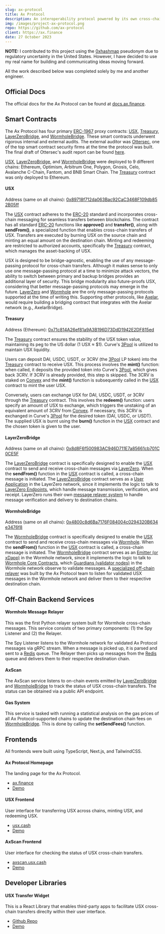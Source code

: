 ```yaml
---
slug: ax-protocol
title: Ax Protocol
description: An interoperability protocol powered by its own cross-chain native stablecoin, USX. The USX stablecoin is pegged to the US dollar and backed by Curve's 3Pool. The stablecoin is fungible across all supported chains, requires only gas fees for transfers, and is immune to slippage.
img: /images/project-ax-protocol.png
repo: https://github.com/ax-protocol
client: https://ax.finance
date: 27 October 2023
---
```


**NOTE:** I contributed to this project using the [0xhashmap](https://github.com/0xhashmap) pseudonym due to regulatory uncertainty in the United States. However, I have decided to use my real name for building and communicating ideas moving forward.

All the work described below was completed solely by me and another engineer.

## Official Docs

The official docs for the Ax Protocol can be found at [docs.ax.finance](https://docs.ax.finance).

## Smart Contracts

The Ax Protocol has four primary [ERC-1967](https://eips.ethereum.org/EIPS/eip-1967) proxy contracts: [USX](https://github.com/Ax-Protocol/usx-contracts/blob/main/src/token/USX.sol), [Treasury](https://github.com/Ax-Protocol/usx-contracts/blob/main/src/treasury/Treasury.sol), [LayerZeroBridge](https://github.com/Ax-Protocol/usx-contracts/blob/main/src/bridging/layer_zero/LayerZeroBridge.sol), and [WormholeBridge](https://github.com/Ax-Protocol/usx-contracts/blob/main/src/bridging/wormhole/WormholeBridge.sol). These smart contracts underwent rigorous internal and external audits. The external auditor was [Ottersec](https://osec.io), one of the top smart contract security firms at the time the protocol was built. The final draft of Ottersec's audit report can be found [here](https://docs.ax.finance/references/audit-reports).

[USX](https://github.com/Ax-Protocol/usx-contracts/blob/main/src/token/USX.sol), [LayerZeroBridge](https://github.com/Ax-Protocol/usx-contracts/blob/main/src/bridging/layer_zero/LayerZeroBridge.sol), and [WormholeBridge](https://github.com/Ax-Protocol/usx-contracts/blob/main/src/bridging/wormhole/WormholeBridge.sol) were deployed to 9 different chains: Ethereum, Optimism, Arbitrum One, Polygon, Gnosis, Celo, Avalanche C-Chain, Fantom, and BNB Smart Chain. The [Treasury](https://github.com/Ax-Protocol/usx-contracts/blob/main/src/treasury/Treasury.sol) contract was only deployed to Ethereum.

#### USX

Address (same on all chains): <a style="word-break: break-all;" href="https://blockscan.com/address/0x89718f712da063Bac92CaC3468F109db852B05ff" target="_blank" rel="noopener noreferrer">0x89718f712da063Bac92CaC3468F109db852B05ff</a>

The [USX](https://github.com/Ax-Protocol/usx-contracts/blob/main/src/token/USX.sol) contract adheres to the [ERC-20](https://eips.ethereum.org/EIPS/eip-20) standard and incorporates cross-chain messaging for seamless transfers between blockchains. The contract has all standard [ERC-20](https://eips.ethereum.org/EIPS/eip-20) functions like **approve()** and **transfer()**, along with **sendFrom()**, a specialized function that enables cross-chain transfers of USX. Transfers are executed by burning USX on the source chain and minting an equal amount on the destination chain. Minting and redeeming are restricted to authorized accounts, specifically the [Treasury](https://github.com/Ax-Protocol/usx-contracts/blob/main/src/treasury/Treasury.sol) contract, which manages the asset-backing of USX.

USX is designed to be bridge-agnostic, enabling the use of any message-passing protocol for cross-chain transfers. Although it makes sense to only use one message-passing protocol at a time to minimize attack vectors, the ability to switch between primary and backup bridges provides an additional layer of security. This bridge modularity also future-proofs USX, considering that better message-passing protocols may emerge in the future. [LayerZero](https://layerzero.network) and [Wormhole](https://wormhole.com) are the only message-passing protocols supported at the time of writing this. Supporting other protocols, like [Axelar](https://axelar.network), would require building a bridging contract that integrates with the Axelar network (e.g., AxelarBridge).

#### Treasury

Address (Ethereum): <a style="word-break: break-all;" href="https://etherscan.io/address/0x71c814A26ef81a9A3B196D73DdD1942E2DF815ed" target="_blank" rel="noopener noreferrer">0x71c814A26ef81a9A3B196D73DdD1942E2DF815ed</a>

The [Treasury](https://github.com/Ax-Protocol/usx-contracts/blob/main/src/treasury/Treasury.sol) contract ensures the stability of the USX token value, maintaining its peg to the US dollar (1 USX ≈ $1). Curve's [3Pool](https://curve.fi/#/ethereum/pools/3pool/deposit) is utilized to maintain USX liquidity.

Users can deposit DAI, USDC, USDT, or 3CRV (the [3Pool](https://curve.fi/#/ethereum/pools/3pool/deposit) LP token) into the [Treasury](https://github.com/Ax-Protocol/usx-contracts/blob/main/src/treasury/Treasury.sol) contract to receive USX. This process involves the **mint()** function: when called, it deposits the provided token into Curve's [3Pool](https://curve.fi/#/ethereum/pools/3pool/deposit), which gives back 3CRV. If 3CRV is already provided, this step is skipped. The 3CRV is staked on [Convex](https://www.convexfinance.com/) and the **mint()** function is subsequently called in the [USX](https://github.com/Ax-Protocol/usx-contracts/blob/main/src/token/USX.sol) contract to mint the user USX.

Conversely, users can exchange USX for DAI, USDC, USDT, or 3CRV through the [Treasury](https://github.com/Ax-Protocol/usx-contracts/blob/main/src/treasury/Treasury.sol) contract. This involves the **redeem()** function: users specify an amount of USX to exchange, which triggers the unstaking of an equivalent amount of 3CRV from [Convex](https://www.convexfinance.com/). If necessary, this 3CRV is exchanged in Curve's [3Pool](https://curve.fi/#/ethereum/pools/3pool/deposit) for the desired token (DAI, USDC, or USDT). The supplied USX is burnt using the **burn()** function in the [USX](https://github.com/Ax-Protocol/usx-contracts/blob/main/src/token/USX.sol) contract and the chosen token is given to the user.

#### LayerZeroBridge

Address (same on all chains): <a style="word-break: break-all;" href="https://blockscan.com/address/0x8d8F6f500983AC946D711E7a85661cb701C0CE5F" target="_blank" rel="noopener noreferrer">0x8d8F6f500983AC946D711E7a85661cb701C0CE5F</a>

The [LayerZeroBridge](https://github.com/Ax-Protocol/usx-contracts/blob/main/src/bridging/layer_zero/LayerZeroBridge.sol) contract is specifically designed to enable the [USX](https://github.com/Ax-Protocol/usx-contracts/blob/main/src/token/USX.sol) contract to send and receive cross-chain messages via [LayerZero](https://layerzero.network). When the **sendFrom()** function in the [USX](https://github.com/Ax-Protocol/usx-contracts/blob/main/src/token/USX.sol) contract is called, a cross-chain message is initiated. The [LayerZeroBridge](https://github.com/Ax-Protocol/usx-contracts/blob/main/src/bridging/layer_zero/LayerZeroBridge.sol) contract serves as a [User Application](https://layerzero.gitbook.io/docs/faq/glossary) in the LayerZero network, since it implements the logic to talk to [LayerZero Endpoints](https://layerzero.gitbook.io/docs/faq/layerzero-endpoint), which handle message transmission, verification, and receipt. LayerZero runs their own [message relayer system](https://layerzero.gitbook.io/docs/ecosystem/relayer/develop-a-relayer) to handle message verification and delivery to destination chains.

#### WormholeBridge

Address (same on all chains): <a style="word-break: break-all;" href="https://blockscan.com/address/0x4800c8d6Ba7176F084004c0294320B634e3476f8" target="_blank" rel="noopener noreferrer">0x4800c8d6Ba7176F084004c0294320B634e3476f8</a>

The [WormholeBridge](https://github.com/Ax-Protocol/usx-contracts/blob/main/src/bridging/wormhole/WormholeBridge.sol) contract is specifically designed to enable the [USX](https://github.com/Ax-Protocol/usx-contracts/blob/main/src/token/USX.sol) contract to send and receive cross-chain messages via [Wormhole](https://wormhole.com). When the **sendFrom()** function in the [USX](https://github.com/Ax-Protocol/usx-contracts/blob/main/src/token/USX.sol) contract is called, a cross-chain message is initiated. The [WormholeBridge](https://github.com/Ax-Protocol/usx-contracts/blob/main/src/bridging/wormhole/WormholeBridge.sol) contract serves as an [Emitter (or xDapp)](https://docs.wormhole.com/wormhole/explore-wormhole/components#on-chain-components) in the Wormhole network, since it implements the logic to talk to [Wormhole Core Contracts](https://docs.wormhole.com/wormhole/explore-wormhole/core-contracts), which [Guardians (validator nodes)](https://docs.wormhole.com/wormhole/explore-wormhole/guardian) in the Wormhole network observe to validate messages. A [specialized off-chain relayer](https://docs.wormhole.com/wormhole/explore-wormhole/relayer#specialized-relayers) was built by the Ax Protocol team to listen for validated USX messages in the Wormhole network and deliver them to their respective destination chain.

<!-- **************************************************** -->

## Off-Chain Backend Services

#### Wormhole Message Relayer

This was the first Python relayer system built for Wormhole cross-chain messages. This service consists of two primary components: (1) the Spy Listener and (2) the Relayer.

The Spy Listener listens to the Wormhole network for validated Ax Protocol messages via gRPC stream. When a message is picked up, it is parsed and sent to a [Redis](https://redis.io) queue. The Relayer then picks up messages from the [Redis](https://redis.io) queue and delivers them to their respective destination chain.

#### AxScan

The AxScan service listens to on-chain events emitted by [LayerZeroBridge](https://github.com/Ax-Protocol/usx-contracts/blob/main/src/bridging/layer_zero/LayerZeroBridge.sol) and [WormholeBridge](https://github.com/Ax-Protocol/usx-contracts/blob/main/src/bridging/wormhole/WormholeBridge.sol) to track the status of USX cross-chain transfers. The status can be obtained via a public API endpoint.

#### Gas System

This service is tasked with running a statistical analysis on the gas prices of all Ax Protocol-supported chains to update the destination chain fees on [WormholeBridge](https://github.com/Ax-Protocol/usx-contracts/blob/main/src/bridging/wormhole/WormholeBridge.sol). This is done by calling the **setSendFees()** function.

## Frontends

All frontends were built using TypeScript, Next.js, and TailwindCSS.

#### Ax Protocol Homepage

The landing page for the Ax Protocol.

-   [ax.finance](https://ax.finance)
-   [Demo](https://youtu.be/leKT48Y3Z_k)

#### USX Frontend

User interface for transferring USX across chains, minting USX, and redeeming USX.

-   [usx.cash](https://usx.cash)
-   [Demo](https://youtu.be/zF00RIodux8)

#### AxScan Frontend

User interface for checking the status of USX cross-chain transfers.

-   [axscan.usx.cash](https://axscan.usx.cash)
-   [Demo](https://youtu.be/ZDsVkCmSysE)

## Developer Libraries

#### USX Transfer Widget

This is a React Library that enables third-party apps to facilitate USX cross-chain transfers direclty within their user interface.

-   [Github Repo](https://github.com/Ax-Protocol/widgets)
-   [Demo](https://youtu.be/GbD3Pvbyig4)
